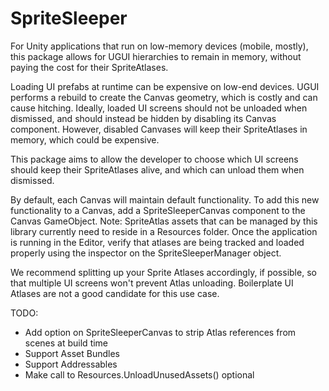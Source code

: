 # SpriteSleeper
For Unity applications that run on low-memory devices (mobile, mostly), this package allows for UGUI hierarchies to remain in memory, without paying the cost for their SpriteAtlases.

Loading UI prefabs at runtime can be expensive on low-end devices. UGUI performs a rebuild to create the Canvas geometry, which is costly and can cause hitching. Ideally, loaded UI screens should not be unloaded when dismissed, and should instead be hidden by disabling its Canvas component. However, disabled Canvases will keep their SpriteAtlases in memory, which could be expensive.

This package aims to allow the developer to choose which UI screens should keep their SpriteAtlases alive, and which can unload them when dismissed.

By default, each Canvas will maintain default functionality. To add this new functionality to a Canvas, add a SpriteSleeperCanvas component to the Canvas GameObject. Note: SpriteAtlas assets that can be managed by this library currently need to reside in a Resources folder. Once the application is running in the Editor, verify that atlases are being tracked and loaded properly using the inspector on the SpriteSleeperManager object.

We recommend splitting up your Sprite Atlases accordingly, if possible, so that multiple UI screens won't prevent Atlas unloading. Boilerplate UI Atlases are not a good candidate for this use case.

TODO:
- Add option on SpriteSleeperCanvas to strip Atlas references from scenes at build time
- Support Asset Bundles
- Support Addressables 
- Make call to Resources.UnloadUnusedAssets() optional